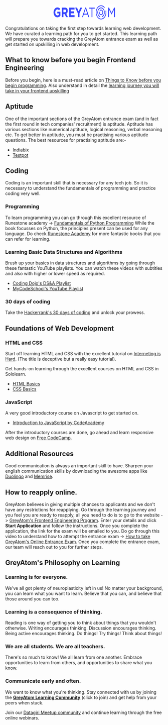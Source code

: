 <p align="center">
  <img src="images/greyatom.png" height = "50" width="200" />
</p>

Congratulations on taking the first step towards learning web development. We have curated a learning path for you to get started. This learning path will prepare you towards cracking the GreyAtom entrance exam as well as get started on upskilling in web development. 

## What to know before you begin Frontend Engineering

Before you begin, here is a must-read article on [Things to Know before you begin programming](https://medium.com/better-programming/30-short-things-i-wish-i-knew-all-this-when-i-started-programming-b17667e3df0c). Also understand in detail the [learning journey you will take in your frontend upskilling](https://www.thinkful.com/blog/why-learning-to-code-is-so-damn-hard/)

## Aptitude
One of the important sections of the GreyAtom entrance exam (and in fact the first round in tech companies' recruitment) is aptitude. Aptitude has various sections like numerical aptitude, logical reasoning, verbal reasoning etc. To get better in aptitude, you must be practising various aptitude questions. The best resources for practising aptitude are:-
- [Indiabix](https://www.indiabix.com/)
- [Testpot](https://testpot.com/)


## Coding
Coding is an important skill that is necessary for any tech job. So it is necessary to understand the fundamentals of programming and practice coding very well. 

### Programming
To learn programming you can go through this excellent resource of Runestone academy -> [Fundamentals of Python Programming](https://runestone.academy/runestone/books/published/fopp/index.html) 
While the book focusses on Python, the principles present can be used for any language. Do check [Runestone Academy](http://runestoneinteractive.org/pages/library.html) for more fantastic books that you can refer for learning. 

### Learning Basic Data Structures and Algorithms

Brush up your basics in data structures and algorithms by going through these fantastic YouTube playlists. You can watch these videos with subtitles and also with higher or lower speed as required. 

- [Coding Dojo's DS&A Playlist](https://www.youtube.com/watch?v=UNWSdgaPkwY&list=PLBZBJbE_rGRV8D7XZ08LK6z-4zPoWzu5H&index=8)
- [MyCodeSchool's YouTube Playlist](https://www.youtube.com/watch?v=92S4zgXN17o&list=PL2_aWCzGMAwI3W_JlcBbtYTwiQSsOTa6P)


### 30 days of coding

Take the [Hackerrank's 30 days of coding](https://www.hackerrank.com/domains/tutorials/30-days-of-code) and unlock your prowess. 


## Foundations of Web Development

### HTML and CSS

Start off learning HTML and CSS with the excellent tutorial on [Interneting is Hard](https://internetingishard.com/html-and-css/). (The title is deceptive but a really easy tutorial). 

Get hands-on learning through the excellent courses on HTML and CSS in Sololearn. 
- [HTML Basics](https://www.sololearn.com/Course/HTML/)
- [CSS Basics](https://www.sololearn.com/Course/CSS/)

### JavaScript

A very good introductory course on Javascript to get started on.
- [Introduction to JavaScript by CodeAcademy](https://www.codecademy.com/learn/introduction-to-javascript)

After the introductory courses are done, go ahead and learn responsive web design on [Free CodeCamp](https://www.freecodecamp.org/learn).

## Additional Resources 

Good communication is always an important skill to have. Sharpen your english communication skills by downloading the awesome apps like [Duolingo](https://www.duolingo.com/) and [Memrise](https://www.memrise.com/). 

## How to reapply online.

GreyAtom believes in giving multiple chances to applicants and we don't have any restrictions for reapplying. Go through the learning journey and you feel you are ready to reapply, all you need to do is to go to the website -> [GreyAtom's Frontend Engineering Program](https://greyatom.com/programs/front-end-course-free). Enter your details and click **Start Application** and follow the instructions. Once you complete the application, the link for the exam will be emailed to you. Do go through this video to understand how to attempt the entrance exam -> [How to take GreyAtom's Online Entrance Exam](https://www.youtube.com/watch?v=L0JPIJQHKjY). Once you complete the entrance exam, our team will reach out to you for further steps. 

## GreyAtom's Philosophy on Learning

### Learning is for everyone.
We've all got plenty of neuroplasticity left in us! No matter your background, you can learn what you want to learn. Believe that you can, and believe that those around you can too.

### Learning is a consequence of thinking.
Reading is one way of getting you to think about things that you wouldn't otherwise. Writing encourages thinking. Discussion encourages thinking. Being active encourages thinking. Do things! Try things! Think about things!

### We are all students. We are all teachers.
There's so much to know! We all learn from one another. Embrace opportunities to learn from others, and opportunities to share what you know.

### Communicate early and often.
We want to know what you're thinking. Stay connected with us by joining the [**GreyAtom Learning Community**](https://join.slack.com/t/greyatom-frontend/shared_invite/enQtNzk4MDAzNjExNzI5LWJjN2Y1NThiMjZmMDIyMDg5MGNmYjhmZDg3ODdjOWZkODRlODQwZGFiNjc5MGYwYzBkNTI0NjM1NWI1M2UyMzI) (click to join) and get help from your peers when stuck. 

Join our [Datagiri Meetup community](https://www.meetup.com/datagiri/) and continue learning through the free online webinars. 
 
